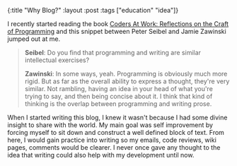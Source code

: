 {:title "Why Blog?"
 :layout :post
 :tags ["education" "idea"]}

I recently started reading the book
[Coders At Work: Reflections on the Craft of Programming](http://www.codersatwork.com/)
and this snippet between Peter Seibel and Jamie Zawinski jumped out at me.

> __Seibel__: Do you find that programming and writing are similar intellectual exercises?
>
> __Zawinski__: In some ways, yeah. Programming is obviously much more rigid. But as far as
> the overall ability to express a thought, they're very similar. Not rambling, having
> an idea in your head of what you're trying to say, and then being concise about
> it. I think that kind of thinking is the overlap between programming and writing prose.

When I started writing this blog, I knew it wasn't because I had some divine
insight to share with the world. My main goal was self improvement by forcing
myself to sit down and construct a well defined block of text. From here, I
would gain practice into writing so my emails, code reviews, wiki pages, comments
would be clearer. I never once gave any thought to the idea that writing could
also help with my development until now.
